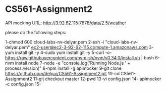 # CS561-Assignment2

API mocking
URL: http://3.92.62.115:7878/data/2.5/weather


please do the following steps:


1-chmod 600 cloud-labs-nv-delyar.pem
2-ssh -i "cloud-labs-nv-delyar.pem" ec2-user@ec2-3-92-62-115.compute-1.amazonaws.com
3- yum install git -y
4-sudo yum install git -y
5-curl -o- https://raw.githubusercontent.com/nvm-sh/nvm/v0.34.0/install.sh | bash
6-nvm install node
7-node -e "console.log('Running Node.js ' + process.version)"
8-npm install -g apimocker
9-git clone https://github.com/delyar/CS561-Assignment2.git
10-cd CS561-Assignment2
11-git checkout master
12-pwd
13-vi config.json
14- apimocker -c config.json
15-

